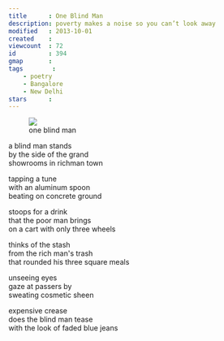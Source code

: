 ```yaml
---
title      : One Blind Man
description: poverty makes a noise so you can’t look away
modified   : 2013-10-01
created    :
viewcount  : 72
id         : 394
gmap       :
tags        :
    - poetry
    - Bangalore
    - New Delhi
stars      :
---
```


<figure>
    <img src="one-blind-man.jpg">
    <figcaption>one blind man</figcaption>
</figure>

a blind man stands  
by the side of the grand  
showrooms in richman town  

tapping a tune  
with an aluminum spoon  
beating on concrete ground  

stoops for a drink  
that the poor man brings  
on a cart with only three wheels  

thinks of the stash  
from the rich man's trash  
that rounded his three square meals  

unseeing eyes  
gaze at passers by  
sweating cosmetic sheen  

expensive crease  
does the blind man tease  
with the look of faded blue jeans

